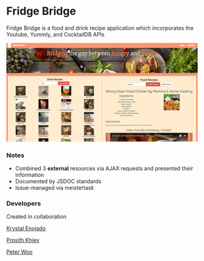 # Fridge Bridge

Fridge Bridge is a food and drink recipe application which incorporates the Youtube, Yummly, and CocktailDB APIs

![Fridge-Bridge](images/readme.png)

### Notes
- Combined 3 **external** resources via AJAX requests and presented their information
- Documented by JSDOC standards
- Issue-managed via meistertask 


### Developers

Created in collaboration 

[Krystal Enojado](https://github.com/kryseno)

[Prosith Khiev](https://github.com/pk316)

[Peter Woo](https://github.com/oowretep)